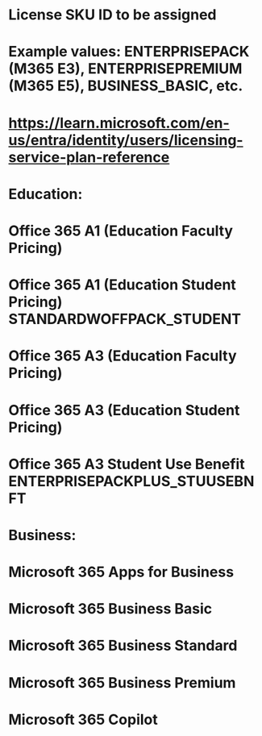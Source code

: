 # License SKU ID to be assigned
# Example values: ENTERPRISEPACK (M365 E3), ENTERPRISEPREMIUM (M365 E5), BUSINESS_BASIC, etc.
# https://learn.microsoft.com/en-us/entra/identity/users/licensing-service-plan-reference

# Education:
# Office 365 A1 (Education Faculty Pricing) 
# Office 365 A1 (Education Student Pricing)	STANDARDWOFFPACK_STUDENT
# Office 365 A3 (Education Faculty Pricing)	
# Office 365 A3 (Education Student Pricing)	
# Office 365 A3 Student Use Benefit         ENTERPRISEPACKPLUS_STUUSEBNFT

# Business:
# Microsoft 365 Apps for Business           
# Microsoft 365 Business Basic              
# Microsoft 365 Business Standard           
# Microsoft 365 Business Premium            
# Microsoft 365 Copilot                     
